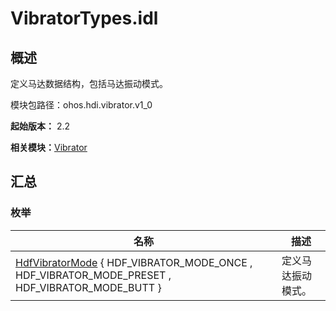 # VibratorTypes.idl


## 概述

定义马达数据结构，包括马达振动模式。

模块包路径：ohos.hdi.vibrator.v1_0

**起始版本：** 2.2

**相关模块：**[Vibrator](_vibrator_v10.md)


## 汇总


### 枚举

| 名称 | 描述 | 
| -------- | -------- |
| [HdfVibratorMode](_vibrator_v10.md#hdfvibratormode) { HDF_VIBRATOR_MODE_ONCE , HDF_VIBRATOR_MODE_PRESET , HDF_VIBRATOR_MODE_BUTT } | 定义马达振动模式。 | 
